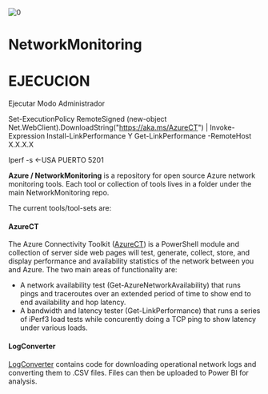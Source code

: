 ![0]

# NetworkMonitoring

# EJECUCION

Ejecutar Modo Administrador

Set-ExecutionPolicy RemoteSigned
(new-object Net.WebClient).DownloadString("https://aka.ms/AzureCT") | Invoke-Expression
Install-LinkPerformance
Y
Get-LinkPerformance -RemoteHost X.X.X.X

Iperf -s <-USA PUERTO 5201

**Azure / NetworkMonitoring** is a repository for open source Azure network monitoring tools. Each tool or collection of tools lives in a folder under the main NetworkMonitoring repo.

The current tools/tool-sets are:
#### AzureCT
The Azure Connectivity Toolkit ([AzureCT][AzureCT]) is a PowerShell module and collection of server side web pages will test, generate, collect, store, and display performance and availability statistics of the network between you and Azure. The two main areas of functionality are:
 - A network availability test (Get-AzureNetworkAvailability) that runs pings and traceroutes over an extended period of time to show end to end availability and hop latency.
 - A bandwidth and latency tester (Get-LinkPerformance) that runs a series of iPerf3 load tests while concurently doing a TCP ping to show latency under various loads.

#### LogConverter
[LogConverter][LogConverter] contains code for downloading operational network logs and converting them to .CSV files. Files can then be uploaded to Power BI for analysis.

<!--Image References-->
[0]: ./AzureCT/media/AzureNMT.png "Azure Network Monitoring Tools"

<!--Link References-->
[LogConverter]: https://github.com/Azure/NetworkMonitoring/tree/master/LogConverter "LogConverter tree"
[AzureCT]: https://github.com/Azure/NetworkMonitoring/tree/master/AzureCT "AzureCT tree"
